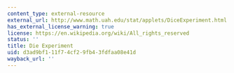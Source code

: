 ```yaml
---
content_type: external-resource
external_url: http://www.math.uah.edu/stat/applets/DiceExperiment.html
has_external_license_warning: true
license: https://en.wikipedia.org/wiki/All_rights_reserved
status: ''
title: Die Experiment
uid: d3ad9bf1-11f7-4cf2-9fb4-3fdfaa08e41d
wayback_url: ''
---
```

